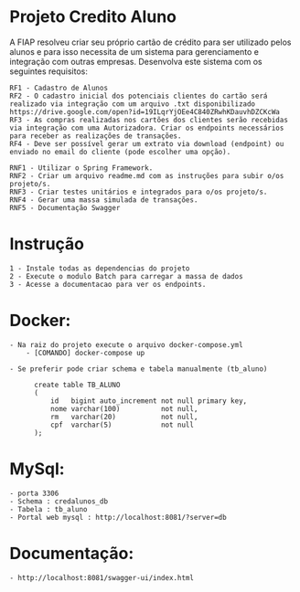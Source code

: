 # Projeto Credito Aluno  
    
A FIAP resolveu criar seu próprio cartão de crédito para ser utilizado pelos alunos e para isso necessita de um sistema para gerenciamento e integração com outras empresas. Desenvolva este sistema com os seguintes requisitos:

    RF1 - Cadastro de Alunos
    RF2 - O cadastro inicial dos potenciais clientes do cartão será realizado via integração com um arquivo .txt disponibilizado https://drive.google.com/open?id=19ILqrYjOEe4C840ZRwhKDauvhDZCKcWa 
    RF3 - As compras realizadas nos cartões dos clientes serão recebidas via integração com uma Autorizadora. Criar os endpoints necessários para receber as realizações de transações.
    RF4 - Deve ser possível gerar um extrato via download (endpoint) ou enviado no email do cliente (pode escolher uma opção).

    RNF1 - Utilizar o Spring Framework.
    RNF2 - Criar um arquivo readme.md com as instruções para subir o/os projeto/s.
    RNF3 - Criar testes unitários e integrados para o/os projeto/s.
    RNF4 - Gerar uma massa simulada de transações.
    RNF5 - Documentação Swagger
      
  # Instrução
    
    1 - Instale todas as dependencias do projeto
    2 - Execute o modulo Batch para carregar a massa de dados
    3 - Acesse a documentacao para ver os endpoints.
    
  # Docker:
  
    - Na raiz do projeto execute o arquivo docker-compose.yml
        - [COMANDO] docker-compose up
        
    - Se preferir pode criar schema e tabela manualmente (tb_aluno)
    
          create table TB_ALUNO
          (
              id   bigint auto_increment not null primary key,
              nome varchar(100)          not null,
              rm   varchar(20)           not null,
              cpf  varchar(5)            not null
          );
  
  # MySql:
  
    - porta 3306
    - Schema : credalunos_db
    - Tabela : tb_aluno
    - Portal web mysql : http://localhost:8081/?server=db
    
  # Documentação:
    - http://localhost:8081/swagger-ui/index.html



